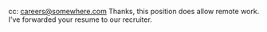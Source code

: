 cc: careers@somewhere.com
Thanks, this position does allow remote work. I've forwarded your resume to our recruiter.
